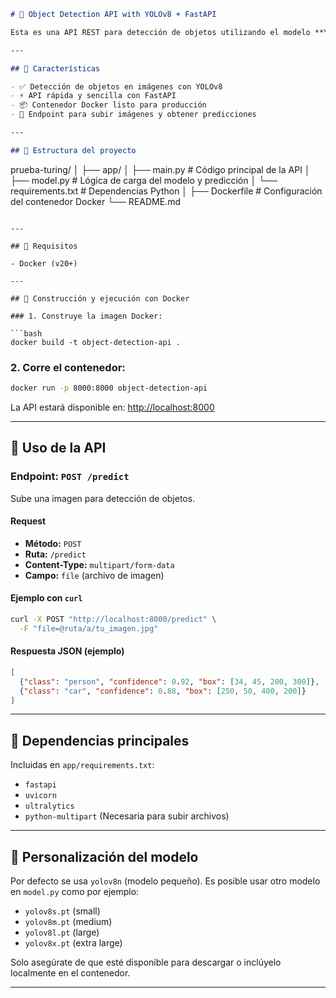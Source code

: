 ```markdown
# 🧠 Object Detection API with YOLOv8 + FastAPI

Esta es una API REST para detección de objetos utilizando el modelo **YOLOv8** de Ultralytics, construida con **FastAPI** y empaquetada en un contenedor **Docker**.

---

## 🚀 Características

- ✅ Detección de objetos en imágenes con YOLOv8
- ⚡ API rápida y sencilla con FastAPI
- 📦 Contenedor Docker listo para producción
- 🧪 Endpoint para subir imágenes y obtener predicciones

---

## 📁 Estructura del proyecto

```

prueba-turing/
│
├── app/
│   ├── main.py              # Código principal de la API
│   ├── model.py             # Lógica de carga del modelo y predicción
│   └── requirements.txt     # Dependencias Python
│
├── Dockerfile               # Configuración del contenedor Docker
└── README.md                

````

---

## 🧱 Requisitos

- Docker (v20+)

---

## 🐳 Construcción y ejecución con Docker

### 1. Construye la imagen Docker:

```bash
docker build -t object-detection-api .
````

### 2. Corre el contenedor:

```bash
docker run -p 8000:8000 object-detection-api
```

La API estará disponible en: [http://localhost:8000](http://localhost:8000)

---

## 🧪 Uso de la API

### Endpoint: `POST /predict`

Sube una imagen para detección de objetos.

#### Request

* **Método:** `POST`
* **Ruta:** `/predict`
* **Content-Type:** `multipart/form-data`
* **Campo:** `file` (archivo de imagen)

#### Ejemplo con `curl`

```bash
curl -X POST "http://localhost:8000/predict" \
  -F "file=@ruta/a/tu_imagen.jpg"
```

#### Respuesta JSON (ejemplo)

```json
[
  {"class": "person", "confidence": 0.92, "box": [34, 45, 200, 300]},
  {"class": "car", "confidence": 0.88, "box": [250, 50, 400, 200]}
]
```

---

## 🧩 Dependencias principales

Incluidas en `app/requirements.txt`:

* `fastapi`
* `uvicorn`
* `ultralytics`
* `python-multipart` (Necesaria para subir archivos)

---

## 🔧 Personalización del modelo

Por defecto se usa `yolov8n` (modelo pequeño). Es posible usar otro modelo en `model.py` como por ejemplo:

* `yolov8s.pt` (small)
* `yolov8m.pt` (medium)
* `yolov8l.pt` (large)
* `yolov8x.pt` (extra large)

Solo asegúrate de que esté disponible para descargar o inclúyelo localmente en el contenedor.

---

